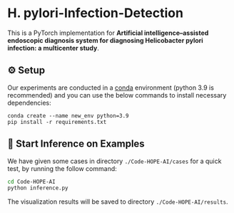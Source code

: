 # H. pylori-Infection-Detection

This is a PyTorch implementation for **Artificial intelligence–assisted endoscopic diagnosis system for diagnosing Helicobacter pylori infection: a multicenter study**.

## ⚙️ Setup

Our experiments are conducted in a [conda](https://www.anaconda.com/download) environment (python 3.9 is recommended) and you can use the below commands to install necessary dependencies:
```shell
conda create --name new_env python=3.9
pip install -r requirements.txt
```


## 💾 Start Inference on Examples

We have given some cases in directory `./Code-HOPE-AI/cases` for a quick test, by running the follow command:
```bash
cd Code-HOPE-AI
python inference.py
```

The visualization results will be saved to directory `./Code-HOPE-AI/results`.
